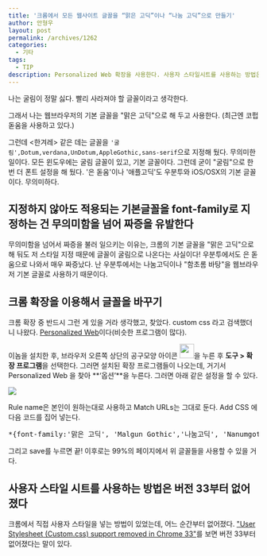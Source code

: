 ```yaml
---
title: '크롬에서 모든 웹사이트 글꼴을 “맑은 고딕”이나 “나눔 고딕”으로 만들기'
author: 안형우
layout: post
permalink: /archives/1262
categories:
  - 기타
tags:
  - TIP
description: Personalized Web 확장을 사용한다. 사용자 스타일시트를 사용하는 방법은 크롬 버전 33부터 막혔다.
---
```

나는 굴림이 정말 싫다. 빨리 사라져야 할 글꼴이라고 생각한다.

그래서 나는 웹브라우저의 기본 글꼴을 "맑은 고딕"으로 해 두고 사용한다. (최근엔 코펍돋움을 사용하고 있다.)

그런데 <한겨레> 같은 데는 글꼴을 `'굴림',Dotum,verdana,UnDotum,AppleGothic,sans-serif`으로 지정해 뒀다. 무의미한 일이다. 모든 윈도우에는 굴림 글꼴이 있고, 기본 글꼴이다. 그런데 굳이 "굴림"으로 한 번 더 폰트 설정을 해 뒀다. '은 돋움'이나 '애플고딕'도 우분투와 iOS/OSX의 기본 글꼴이다. 무의미하다.

## 지정하지 않아도 적용되는 기본글꼴을 font-family로 지정하는 건 무의미함을 넘어 짜증을 유발한다

무의미함을 넘어서 짜증을 불러 일으키는 이유는, 크롬의 기본 글꼴을 "맑은 고딕"으로 해 둬도 저 스타일 지정 때문에 글꼴이 굴림으로 나온다는 사실이다! 우분투에서도 은 돋움으로 나와서 매우 짜증났다. 난 우분투에서는 나눔고딕이나 "함초롬 바탕"을 웹브라우저 기본 글꼴로 사용하기 때문이다.

## 크롬 확장을 이용해서 글꼴을 바꾸기

크롬 확장 중 반드시 그런 게 있을 거라 생각했고, 찾았다. custom css 라고 검색했더니 나왔다. [Personalized Web][2]이다(비슷한 프로그램이 많다).

이놈을 설치한 후, 브라우저 오른쪽 상단의 공구모양 아이콘 <img class="alignnone" alt="" src="http://www.google.com/help/hc/images/chrome_toolsmenu.gif" width="29" height="29" />을 누른 후 **도구 > 확장 프로그램**을 선택한다. 그러면 설치된 확장 프로그램들이 나오는데, 거기서 Personalized Web 을 찾아 **&#8216;옵션&#8217;**을 누른다. 그러면 아래 같은 설정을 할 수 있다.

![](/uploads/legacy/chrome-font/personalized-web.png)

Rule name은 본인이 원하는대로 사용하고 Match URLs는 그대로 둔다. Add CSS 에 다음 코드를 집어 넣는다.

<pre>*{font-family:'맑은 고딕', 'Malgun Gothic','나눔고딕', 'Nanumgothic','함초롬 바탕', 'HCR Batang','함초롬 돋움', 'HCR Dotum' !important;}</pre>

그리고 save를 누르면 끝! 이후로는 99%의 페이지에서 위 글꼴들을 사용할 수 있을 거다.

## 사용자 스타일 시트를 사용하는 방법은 버전 33부터 없어졌다

크롬에서 직접 사용자 스타일을 넣는 방법이 있었는데, 어느 순간부터 없어졌다. ["User Stylesheet (Custom.css) support removed in Chrome 33"](https://www.reddit.com/r/chrome/comments/1ymfgw/user_stylesheet_customcss_support_removed_in/)를 보면 버전 33부터 없어졌다는 말이 있다. 


 [2]: https://chrome.google.com/webstore/detail/plcnnpdmhobdfbponjpedobekiogmbco